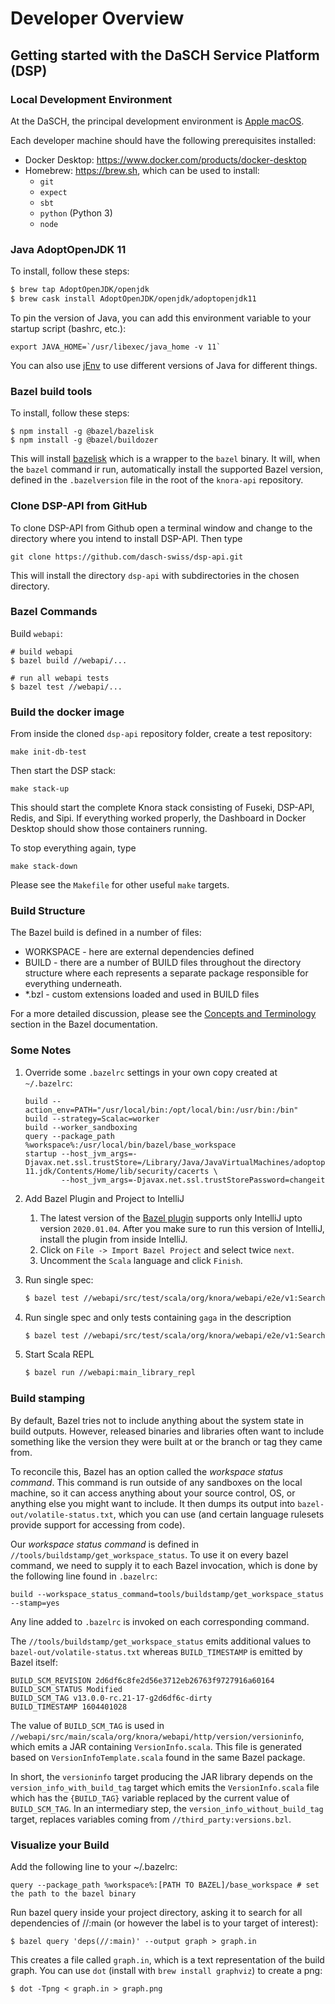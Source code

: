 # Developer Overview

## Getting started with the DaSCH Service Platform (DSP)

### Local Development Environment

At the DaSCH, the principal development environment is [Apple macOS](https://www.apple.com/macos).

Each developer machine should have the following prerequisites installed:

- Docker Desktop: https://www.docker.com/products/docker-desktop
- Homebrew: https://brew.sh, which can be used to install:
  - `git`
  - `expect`
  - `sbt`
  - `python` (Python 3)
  - `node`

### Java AdoptOpenJDK 11

To install, follow these steps:

```bash
$ brew tap AdoptOpenJDK/openjdk
$ brew cask install AdoptOpenJDK/openjdk/adoptopenjdk11
```

To pin the version of Java, you can add this environment variable to your startup script (bashrc, etc.):

```
export JAVA_HOME=`/usr/libexec/java_home -v 11`
```

You can also use [jEnv](https://www.jenv.be/) to use different versions of Java for different things.

### Bazel build tools

To install, follow these steps:

```
$ npm install -g @bazel/bazelisk
$ npm install -g @bazel/buildozer
```

This will install [bazelisk](https://github.com/bazelbuild/bazelisk) which is
a wrapper to the `bazel` binary. It will, when the `bazel` command ir run,
automatically install the supported Bazel version, defined in the `.bazelversion`
file in the root of the `knora-api` repository.

### Clone DSP-API from GitHub

To clone DSP-API from Github open a terminal window and change to the directory where you intend to install DSP-API. Then type
````
git clone https://github.com/dasch-swiss/dsp-api.git
````
This will install the directory `dsp-api` with subdirectories in the chosen directory.

### Bazel Commands

Build `webapi`:

```
# build webapi
$ bazel build //webapi/...

# run all webapi tests
$ bazel test //webapi/...
```

### Build the docker image

From inside the cloned `dsp-api` repository folder, create a test repository:

```
make init-db-test
```

Then start the DSP stack:

```
make stack-up
```

This should start the complete Knora stack consisting of
Fuseki, DSP-API, Redis, and Sipi.
If everything worked properly, the Dashboard in Docker Desktop should show
those containers running.

To stop everything again, type 

```
make stack-down
```

Please see the `Makefile` for other useful `make` targets.

### Build Structure

The Bazel build is defined in a number of files:
  - WORKSPACE - here are external dependencies defined
  - BUILD - there are a number of BUILD files throughout the directory structure
    where each represents a separate package responsible for everything underneath.
  - *.bzl - custom extensions loaded and used in BUILD files

For a more detailed discussion, please see the [Concepts and Terminology](https://docs.bazel.build/versions/master/build-ref.html)
section in the Bazel documentation.

### Some Notes

1. Override some `.bazelrc` settings in your own copy created at `~/.bazelrc`:
    ```
    build --action_env=PATH="/usr/local/bin:/opt/local/bin:/usr/bin:/bin"
    build --strategy=Scalac=worker
    build --worker_sandboxing
    query --package_path %workspace%:/usr/local/bin/bazel/base_workspace
    startup --host_jvm_args=-Djavax.net.ssl.trustStore=/Library/Java/JavaVirtualMachines/adoptopenjdk-11.jdk/Contents/Home/lib/security/cacerts \
            --host_jvm_args=-Djavax.net.ssl.trustStorePassword=changeit
    ```

1. Add Bazel Plugin and Project to IntelliJ
    1. The latest version of the [Bazel plugin](https://plugins.jetbrains.com/plugin/8609-bazel/versions)
       supports only IntelliJ upto version `2020.01.04`. After you make sure to
       run this version of IntelliJ, install the plugin from inside IntelliJ.
    1. Click on `File -> Import Bazel Project` and select twice `next`.
    1. Uncomment the `Scala` language and click `Finish`.

1. Run single spec:
    ```bash
    $ bazel test //webapi/src/test/scala/org/knora/webapi/e2e/v1:SearchV1R2RSpec
    ```

1. Run single spec and only tests containing `gaga` in the description
    ```bash
    $ bazel test //webapi/src/test/scala/org/knora/webapi/e2e/v1:SearchV1R2RSpec --test_arg=-z --test_arg="gaga"
    ```

1. Start Scala REPL
    ```bash
    $ bazel run //webapi:main_library_repl
    ```

### Build stamping

By default, Bazel tries not to include anything about the system state in build
outputs. However, released binaries and libraries often want to include
something like the version they were built at or the branch or tag they came
from.

To reconcile this, Bazel has an option called the *workspace status command*.
This command is run outside of any sandboxes on the local machine, so it can
access anything about your source control, OS, or anything else you might want
to include. It then dumps its output into `bazel-out/volatile-status.txt`, which
you can use (and certain language rulesets provide support for accessing from code).

Our *workspace status command* is defined in `//tools/buildstamp/get_workspace_status`.
To use it on every bazel command, we need to supply it to each Bazel invocation,
which is done by the following line found in `.bazelrc`:
```
build --workspace_status_command=tools/buildstamp/get_workspace_status --stamp=yes
```

Any line added to `.bazelrc` is invoked on each corresponding command.

The `//tools/buildstamp/get_workspace_status` emits additional values
to `bazel-out/volatile-status.txt` whereas `BUILD_TIMESTAMP` is emitted by
Bazel itself:

```
BUILD_SCM_REVISION 2d6df6c8fe2d56e3712eb26763f9727916a60164
BUILD_SCM_STATUS Modified
BUILD_SCM_TAG v13.0.0-rc.21-17-g2d6df6c-dirty
BUILD_TIMESTAMP 1604401028
```

The value of `BUILD_SCM_TAG` is used in `//webapi/src/main/scala/org/knora/webapi/http/version/versioninfo`,
which emits a JAR containing `VersionInfo.scala`. This file is generated based on
`VersionInfoTemplate.scala` found in the same Bazel package.

In short, the `versioninfo` target producing the JAR library depends on
the `version_info_with_build_tag` target which emits the `VersionInfo.scala`
file which has the `{BUILD_TAG}` variable replaced by the current value of
`BUILD_SCM_TAG`. In an intermediary step, the `version_info_without_build_tag`
target, replaces variables coming from `//third_party:versions.bzl`.

### Visualize your Build

Add the following line to your ~/.bazelrc:

```
query --package_path %workspace%:[PATH TO BAZEL]/base_workspace # set the path to the bazel binary
```

Run bazel query inside your project directory, asking it to search for all dependencies
of //:main (or however the label is to your target of interest):

```
$ bazel query 'deps(//:main)' --output graph > graph.in
```

This creates a file called `graph.in`, which is a text representation of the build graph.
You can use ```dot``` (install with `brew install graphviz`) to create a png:

```
$ dot -Tpng < graph.in > graph.png
```
